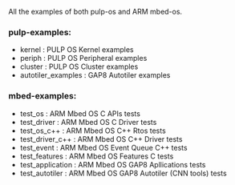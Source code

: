 All the examples of both pulp-os and ARM mbed-os.

### pulp-examples:
 - kernel               : PULP OS Kernel examples
 - periph               : PULP OS Peripheral examples
 - cluster              : PULP OS Cluster examples
 - autotiler_examples   : GAP8 Autotiler examples

### mbed-examples:
 - test_os          : ARM Mbed OS C APIs tests
 - test_driver      : ARM Mbed OS C Driver tests
 - test_os_c++      : ARM Mbed OS C++ Rtos tests
 - test_driver_c++  : ARM Mbed OS C++ Driver tests
 - test_event       : ARM Mbed OS Event Queue C++ tests
 - test_features    : ARM Mbed OS Features C tests
 - test_application : ARM Mbed OS GAP8 Apllications tests
 - test_autotiler   : ARM Mbed OS GAP8 Autotiler (CNN tools) tests
